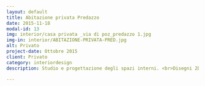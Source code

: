 ```yaml
---
layout: default
title: Abitazione privata Predazzo
date: 2015-11-18
modal-id: 13
img: interior/casa privata _via di poz_predazzo 1.jpg
img-in: interior/ABITAZIONE-PRIVATA-PRED.jpg
alt: Privato
project-date: Ottobre 2015
client: Privato
category: interiordesign
description: Studio e progettazione degli spazi interni. <br>Disegni 2D, Render.

---
```

